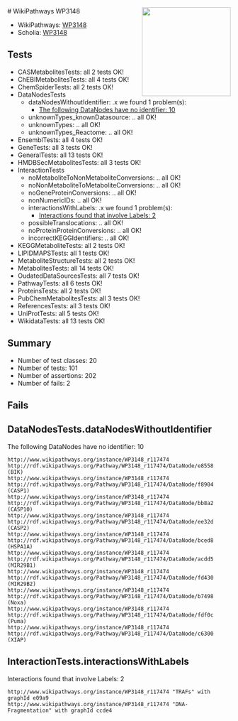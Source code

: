 <img style="float: right; width: 200px" src="https://upload.wikimedia.org/wikipedia/commons/thumb/8/83/Wplogo_with_text_500.png/640px-Wplogo_with_text_500.png" />
# WikiPathways WP3148

* WikiPathways: [WP3148](https://new.wikipathways.org/pathways/WP3148)
* Scholia: [WP3148](https://scholia.toolforge.org/wikipathways/WP3148)
## Tests
* CASMetabolitesTests: all 2 tests OK!
* ChEBIMetabolitesTests: all 4 tests OK!
* ChemSpiderTests: all 2 tests OK!
* DataNodesTests
    * dataNodesWithoutIdentifier: .x we found 1 problem(s):
        * [The following DataNodes have no identifier: 10](#8792c490)
    * unknownTypes_knownDatasource: .. all OK!
    * unknownTypes: .. all OK!
    * unknownTypes_Reactome: .. all OK!
* EnsemblTests: all 4 tests OK!
* GeneTests: all 3 tests OK!
* GeneralTests: all 13 tests OK!
* HMDBSecMetabolitesTests: all 3 tests OK!
* InteractionTests
    * noMetaboliteToNonMetaboliteConversions: .. all OK!
    * noNonMetaboliteToMetaboliteConversions: .. all OK!
    * noGeneProteinConversions: .. all OK!
    * nonNumericIDs: .. all OK!
    * interactionsWithLabels: .x we found 1 problem(s):
        * [Interactions found that involve Labels: 2](#630d2679)
    * possibleTranslocations: .. all OK!
    * noProteinProteinConversions: .. all OK!
    * incorrectKEGGIdentifiers: .. all OK!
* KEGGMetaboliteTests: all 2 tests OK!
* LIPIDMAPSTests: all 1 tests OK!
* MetaboliteStructureTests: all 2 tests OK!
* MetabolitesTests: all 14 tests OK!
* OudatedDataSourcesTests: all 7 tests OK!
* PathwayTests: all 6 tests OK!
* ProteinsTests: all 2 tests OK!
* PubChemMetabolitesTests: all 3 tests OK!
* ReferencesTests: all 3 tests OK!
* UniProtTests: all 5 tests OK!
* WikidataTests: all 13 tests OK!


## Summary

* Number of test classes: 20
* Number of tests: 101
* Number of assertions: 202
* Number of fails: 2

## Fails

<a name="8792c490" />

## DataNodesTests.dataNodesWithoutIdentifier

The following DataNodes have no identifier: 10
```
http://www.wikipathways.org/instance/WP3148_r117474 http://rdf.wikipathways.org/Pathway/WP3148_r117474/DataNode/e8558 (BIK)
http://www.wikipathways.org/instance/WP3148_r117474 http://rdf.wikipathways.org/Pathway/WP3148_r117474/DataNode/f8904 (CASP1)
http://www.wikipathways.org/instance/WP3148_r117474 http://rdf.wikipathways.org/Pathway/WP3148_r117474/DataNode/bb8a2 (CASP10)
http://www.wikipathways.org/instance/WP3148_r117474 http://rdf.wikipathways.org/Pathway/WP3148_r117474/DataNode/ee32d (CASP2)
http://www.wikipathways.org/instance/WP3148_r117474 http://rdf.wikipathways.org/Pathway/WP3148_r117474/DataNode/bced8 (HSPA1A)
http://www.wikipathways.org/instance/WP3148_r117474 http://rdf.wikipathways.org/Pathway/WP3148_r117474/DataNode/acdd5 (MIR29B1)
http://www.wikipathways.org/instance/WP3148_r117474 http://rdf.wikipathways.org/Pathway/WP3148_r117474/DataNode/fd430 (MIR29B2)
http://www.wikipathways.org/instance/WP3148_r117474 http://rdf.wikipathways.org/Pathway/WP3148_r117474/DataNode/b7498 (Noxa)
http://www.wikipathways.org/instance/WP3148_r117474 http://rdf.wikipathways.org/Pathway/WP3148_r117474/DataNode/fdf0c (Puma)
http://www.wikipathways.org/instance/WP3148_r117474 http://rdf.wikipathways.org/Pathway/WP3148_r117474/DataNode/c6300 (XIAP)
```

<a name="630d2679" />

## InteractionTests.interactionsWithLabels

Interactions found that involve Labels: 2
```
http://www.wikipathways.org/instance/WP3148_r117474 "TRAFs" with graphId e09a9
http://www.wikipathways.org/instance/WP3148_r117474 "DNA-Fragmentation" with graphId ccde4
```

